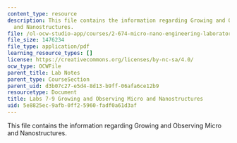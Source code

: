 ```yaml
---
content_type: resource
description: This file contains the information regarding Growing and Observing Micro
  and Nanostructures.
file: /ol-ocw-studio-app/courses/2-674-micro-nano-engineering-laboratory-spring-2016/5e8825ec9afb0ff25960fadf0a61d3af_MIT2_674S16_LabNote7_9.pdf
file_size: 1476234
file_type: application/pdf
learning_resource_types: []
license: https://creativecommons.org/licenses/by-nc-sa/4.0/
ocw_type: OCWFile
parent_title: Lab Notes
parent_type: CourseSection
parent_uid: d3b07c27-e5d4-8d13-b9ff-06afa6ce12b9
resourcetype: Document
title: Labs 7-9 Growing and Observing Micro and Nanostructures
uid: 5e8825ec-9afb-0ff2-5960-fadf0a61d3af
---
```

This file contains the information regarding Growing and Observing Micro and Nanostructures.